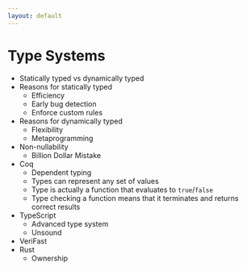 ```yaml
---
layout: default
---
```

# Type Systems

* Statically typed vs dynamically typed
* Reasons for statically typed
  * Efficiency
  * Early bug detection
  * Enforce custom rules
* Reasons for dynamically typed
  * Flexibility
  * Metaprogramming
* Non-nullability
  * Billion Dollar Mistake
* Coq
  * Dependent typing
  * Types can represent any set of values
  * Type is actually a function that evaluates to `true`/`false`
  * Type checking a function means that it terminates and returns correct results
* TypeScript
  * Advanced type system
  * Unsound
* VeriFast
* Rust
  * Ownership
